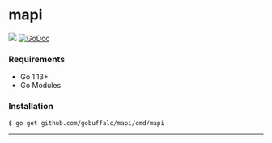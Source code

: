 # mapi

[![](https://github.com/gobuffalo/mapi/workflows/Tests/badge.svg)](https://github.com/gobuffalo/mapi/actions)
[![GoDoc](https://godoc.org/github.com/gobuffalo/mapi?status.svg)](https://godoc.org/github.com/gobuffalo/mapi)

### Requirements

* Go 1.13+
* Go Modules

### Installation

```bash
$ go get github.com/gobuffalo/mapi/cmd/mapi
```

---
